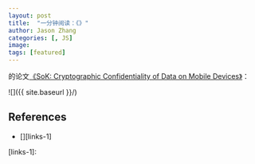 ```yaml
---
layout: post
title:  "一分钟阅读：《》"
author: Jason Zhang
categories: [, JS]
image: 
tags: [featured]
---
```

的论文[《SoK: Cryptographic Confidentiality of Data on Mobile Devices》][paper1-url]：

![]({{ site.baseurl }}/)

<!--
<p><iframe style="width:100%;" height="315" src="https://arxiv.org/pdf/2112.10165.pdf" frameborder="0" allowfullscreen></iframe></p>
-->


## References
- [][links-1]


[paper1-url]: https://petsymposium.org/2022/files/papers/issue1/popets-2022-0029.pdf
[links-1]: 